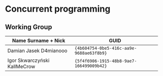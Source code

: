 # Concurrent programming

## Working Group

| Name Surname + Nick               | GUID                                     |
| --------------------------------- | ---------------------------------------- |
| Damian Jasek       D4mianooo      | `{4b604754-0be5-416c-aa9e-9688ae63f8b9}` |
| Igor Skwarczyński  KallMeCrow	    | `{5f4f6906-1915-48b8-9ae7-166499009b42}` |
